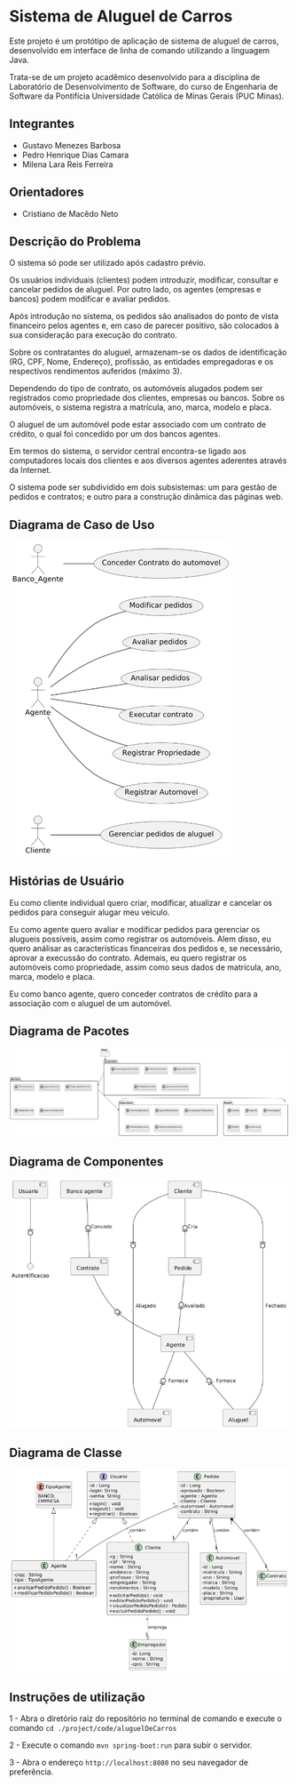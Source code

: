 # Sistema de Aluguel de Carros

Este projeto é um protótipo de aplicação de sistema de aluguel de carros, desenvolvido em interface de linha de comando utilizando a linguagem Java.

Trata-se de um projeto acadêmico desenvolvido para a disciplina de Laboratório de Desenvolvimento de Software, do curso de Engenharia de Software da Pontifícia Universidade Católica de Minas Gerais (PUC Minas).

## Integrantes
* Gustavo Menezes Barbosa 
* Pedro Henrique Dias Camara 
* Milena Lara Reis Ferreira

## Orientadores
* Cristiano de Macêdo Neto 

## Descrição do Problema

O sistema só pode ser utilizado após cadastro prévio.

Os usuários individuais (clientes) podem introduzir, modificar, consultar e cancelar pedidos de aluguel. Por outro lado, os agentes (empresas e bancos) podem modificar e avaliar pedidos.

Após introdução no sistema, os pedidos são analisados do ponto de vista financeiro pelos agentes e, em caso de parecer positivo, são colocados à sua consideração para execução do contrato.

Sobre os contratantes do aluguel, armazenam-se os dados de identificação (RG, CPF, Nome, Endereço), profissão, as entidades empregadoras e os respectivos rendimentos auferidos (máximo 3).

Dependendo do tipo de contrato, os automóveis alugados podem ser registrados como propriedade dos clientes, empresas ou bancos.
Sobre os automóveis, o sistema registra a matrícula, ano, marca, modelo e placa.

O aluguel de um automóvel pode estar associado com um contrato de crédito, o qual foi concedido por um dos bancos agentes.

Em termos do sistema, o servidor central encontra-se ligado aos computadores locais dos clientes e aos diversos agentes aderentes através da Internet.

O sistema pode ser subdividido em dois subsistemas: um para gestão de pedidos e contratos; e outro para a construção dinâmica das páginas web.

## Diagrama de Caso de Uso

<img src="./project/img/DiagramaCasoUso.PNG" width="400">

## Histórias de Usuário

Eu como cliente individual quero criar, modificar, atualizar e cancelar os pedidos para conseguir alugar meu veículo.

Eu como agente quero avaliar e modificar pedidos para gerenciar os alugueis possíveis, assim como registrar os automóveis. Alem disso, eu quero análisar as características financeiras dos pedidos e, se necessário, aprovar a execussão do contrato. Ademais, eu quero registrar os automóveis como propriedade, assim como seus dados de matrícula, ano, marca, modelo e placa.  

Eu como banco agente, quero conceder contratos de crédito para a associação com o aluguel de um automóvel. 

## Diagrama de Pacotes

<img src="./project/img/DiagramaPacotes.png">

## Diagrama de Componentes

<img src="./project/img/DiagramaDeComponentes.png">

## Diagrama de Classe

<img src="./project/img/DiagramaClasses.png" width="800">


## Instruções de utilização

1 - Abra o diretório raiz do repositório no terminal de comando e execute o comando `cd ./project/code/aluguelDeCarros`

2 - Execute o comando `mvn spring-boot:run` para subir o servidor.

3 - Abra o endereço `http://localhost:8080` no seu navegador de preferência.